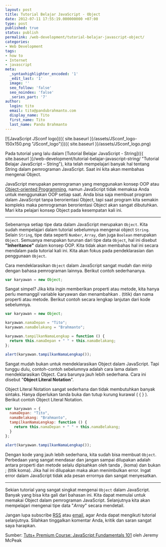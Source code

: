```yaml
---
layout: post
title: Tutorial Belajar JavaScript - Object
date: 2012-07-11 17:55:19.000000000 +07:00
type: post
published: true
status: publish
permalink: /web-development/tutorial-belajar-javascript-object/
categories:
- Web Development
tags:
- how to
- Internet
- javascript
meta:
  _syntaxhighlighter_encoded: '1'
  _edit_last: '1'
  image: ''
  seo_follow: 'false'
  seo_noindex: 'false'
  _series_part: '7'
author:
  login: tito
  email: tito@pandubrahmanto.com
  display_name: Tito
  first_name: Tito
  last_name: Pandu Brahmanto
---
```

[![JavaScript JSconf logo]({{ site.baseurl }}/assets/JSconf_logo-150x150.png "JSconf_logo")]({{ site.baseurl }}/assets/JSconf_logo.png)

Pada tutorial yang lalu dalam [Tutorial Belajar JavaScript - String]({{ site.baseurl }}/web-development/tutorial-belajar-javascript-string/ "Tutorial Belajar JavaScript – String"), kita telah mempelajari banyak hal tentang String dalam pemrograman JavaScript. Saat ini kita akan membahas mengenai Object.

JavaScript merupakan pemrograman yang menggunakan konsep OOP atau [Object-oriented Programming](http://en.wikipedia.org/wiki/Object-oriented_programming "Object-oriented_programming"), namun JavaScript tidak memaksa Anda untuk menggunakan OOP setiap saat. Anda bisa saja membuat program dalam JavaScript tanpa berorientasi Object, tapi saat program kita semakin kompleks maka pemrograman berorientasi Object akan sangat dibutuhkan. Mari kita pelajari konsep Object pada kesempatan kali ini.

* * *

Sebenarnya setiap tipe data dalam JavaScript merupakan `Object`. Kita sudah mempelajari dalam tutorial sebelumnya mengenai object `String`. Selain `String`, tipe data seperti `Number`, `Array`, dan juga `Boolean` merupakan `Object`. Semuanya merupakan turunan dari tipe data `Object`, hal ini disebut **"Inheritance"** dalam konsep OOP. Kita tidak akan membahas hal ini secara mendalam pada tutorial kali ini. Kita akan fokus pada pendeklarasian dan penggunaan `Object`.

Cara mendeklarasikan `Object` dalam JavaScript sangat mudah dan mirip dengan bahasa pemrograman lainnya. Berikut contoh sederhananya.

```javascript
var karyawan = new Object;  
```

Sangat simpel? Jika kita ingin memberikan properti atau metode, kita hanya perlu memanggil variable karyawan dan menambahkan . (titik) dan nama properti atau metode. Berikut contoh secara lengkap lanjutan dari kode sebelumnya.

```javascript
var karyawan = new Object;

karyawan.namaDepan = "Tito";
karyawan.namaBelakang = "Brahmanto";

karyawan.tampilkanNamaLengkap = function () {
  return this.namaDepan + " " + this.namaBelakang;
};

alert(karyawan.tampilkanNamaLengkap());
```

Sangat mudah bukan untuk mendeklarasikan Object dalam JavaScript. Tapi tunggu dulu, contoh-contoh sebelumnya adalah cara lama dalam mendeklarasikan Object. Cara barunya jauh lebih sederhana. Cara ini disebut "**Object Literal Notation**".

Object Literal Notation sangat sederhana dan tidak membutuhkan banyak sintaks. Hanya diperlukan tanda buka dan tutup kurung kurawal ( { } ). Berikut contoh Object Literal Notation.

```javascript
var karyawan = {
  namaDepan: "Tito",
  namaBelakang: "Brahmanto",
  tampilkanNamaLengkap: function () {
    return this.namaDepan + " " + this.namaBelakang;
  }
};

alert(karyawan.tampilkanNamaLengkap());
```

Dengan kode yang jauh lebih sederhana, kita sudah bisa membuat `Object`. Perbedaan yang sangat mendasar dan jangan sampai dilupakan adalah antara properti dan metode selalu dipisahkan oleh tanda , (koma) dan bukan ; (titik koma). Jika hal ini dilupakan maka akan menimbulkan error. Ingat error dalam JavaScript tidak ada pesan errornya dan sangat menyesatkan.

* * *

Sekian tutorial yang sangat singkat mengenai `Object` dalam JavaScript. Banyak yang bisa kita gali dari bahasan ini. Kita dapat memulai untuk memakai Object dalam pemrograman JavaScript. Selanjutnya kita akan mempelajari mengenai tipe data "_Array_" secara mendetail.

Jangan lupa subscribe [RSS](http://feeds.feedburner.com/TitoPanduPersonalBlog "Subscribe to RSS") atau [email](http://eepurl.com/lFtwn "Subscribe by Email"), agar Anda dapat mengikuti tutorial selanjutnya. Silahkan tinggalkan komentar Anda, kritik dan saran sangat saya harapkan.

Sumber: [Tuts+ Premium Course: JavaScript Fundamentals 101](http://tutsplus.com/course/javascript-fundamentals/ "Tuts+ Premium Course: JavaScript Fundamentals 101") oleh Jeremy McPeak
